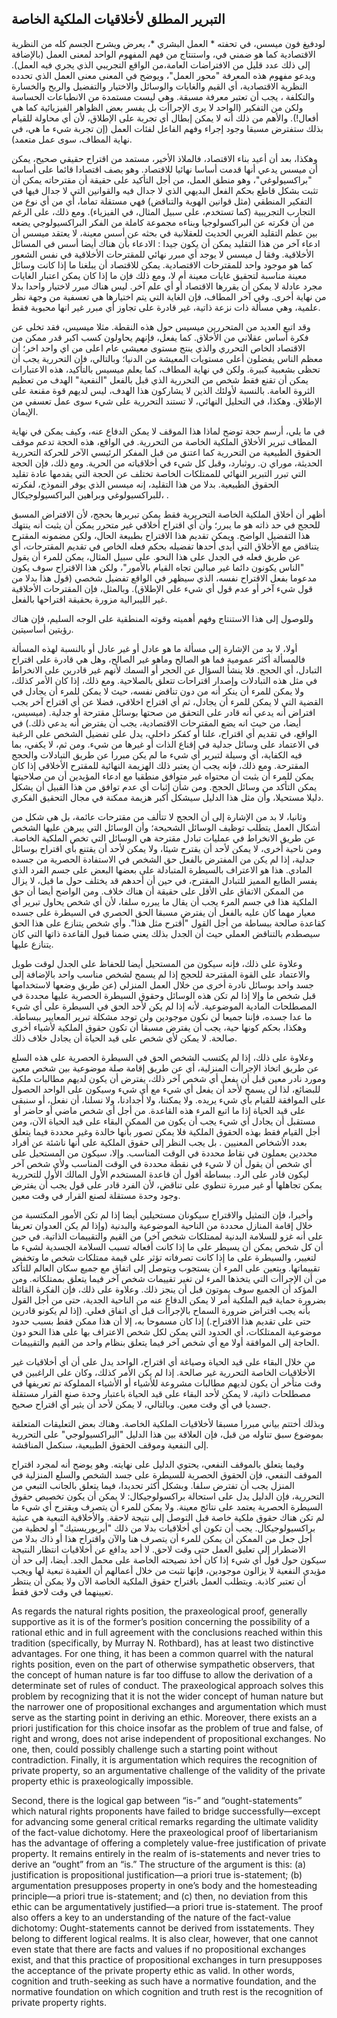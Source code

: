 ## التبرير المطلق لأخلاقيات الملكية الخاصة

لودفيغ فون ميسس، في تحفته * العمل البشري *، يعرض ويشرح الجسم كله من النظرية الاقتصادية كما هو ضمني في، واستنتاج من فهم المفهوم الواحد لمعنى العمل (بالإضافة إلى ذلك عدد قليل من الافتراضات العامة،من الواقع التجريبي الذي يجري فيه العمل). ويدعو مفهوم  هذه المعرفة "محور العمل"، ويوضح في المعنى معنى العمل الذي تحدده النظرية الاقتصادية، أي القيم والغايات والوسائل والاختيار والتفضيل والربح والخسارة والتكلفة ، يجب أن تعتبر معرفة مسبقة. وهي ليست مستمدة من الانطباعات الحساسة ولكن من التفكير (الواحد لا يرى الإجراأت بل يفسر بعض الظواهر الفيزيائية كما هي أفعال!). والأهم من ذلك أنه لا يمكن إبطال أي تجربة على الإطلاق، لأن أي محاولة للقيام بذلك ستفترض مسبقا وجود إجراء وفهم الفاعل لفئات العمل (إن تجربة شيء ما هي، في نهاية المطاف، سوى عمل متعمد). 

وهكذا، بعد أن أعيد بناء الاقتصاد، فالملاذ الأخير، مستمد من اقتراح حقيقي صحيح، يمكن أن ميسس يدعي أنها قدمت أساسا نهائيا للاقتصاد. وهو يصف اقتصادا قائما على أساسه "براكسيولوغي"، وهو منطق العمل، من أجل التأكيد على حقيقة أن مقترحاته يمكن أن تثبت بشكل قاطع بحكم الفعل البديهي الذي لا جدال فيه والقوانين التي لا جدال فيها في التفكير المنطقي (مثل قوانين  الهوية والتناقض) فهي مستقلة تماما، أي من أي نوع من التجارب التجريبية (كما تستخدم، على سبيل المثال، في الفيزياء). ومع ذلك، على الرغم من أن فكرته عن البراكسولوجيا وبناءه مجموعة كاملة من الفكر البراكسيولوجي يضعه بين عظم التقليد الغربي الحديث للعقلانية في بحثه عن أسس معينة، لا يعتقد ميسس أن ادعاء آخر من هذا التقليد يمكن أن يكون جيدا : الادعاء بأن هناك أيضا أسس في المسائل الأخلاقية. وفقا ل ميسس لا يوجد أي مبرر نهائي للمقترحات الأخلاقية في نفس الشعور كما هو موجود واحد للمقترحات الاقتصادية. يمكن للاقتصاد أن يبلغنا ما إذا كانت وسائل معينة مناسبة لتحقيق غايات معينة أم لا، ومع ذلك فإن ما إذا كان يمكن اعتبار الغايات مجرد عادلة لا يمكن أن يقررها الاقتصاد أو أي علم آخر. ليس هناك مبرر لاختيار واحدا بدلا من نهاية أخرى. وفي آخر المطاف، فإن الغاية التي يتم اختيارها هي تعسفية من وجهة نظر علمية، وهي مسألة ذات نزعة ذاتية، غير قادرة على تجاوز أي مبرر غير انها محبوبة فقط. 

وقد اتبع العديد من المتحررين ميسيس حول هذه النقطة. مثلا ميسيس، فقد تخلى عن فكرة أساس عقلاني من الأخلاق. كما يفعل، فإنهم  يحاولون كسب اكبر قدر ممكن من الاقتصاد الخاص التحرري والذي ينتج مستوى معيشي عام اعلى من اي واحد اخر؛ أن معظم الناس يفضلون أعلى مستويات المعيشة  من الدنيا؛ وبالتالي، فإن التحررية يجب أن تحظى بشعبية كبيرة. ولكن في نهاية المطاف، كما يعلم ميسيس بالتأكيد، هذه الاعتبارات يمكن أن تقنع فقط شخص من التحررية الذي قبل بالفعل "النفعية" الهدف من تعظيم الثروة العامة. بالنسبة لأولئك الذين لا يشاركون هذا الهدف، ليس لديهم قوة مقنعة على الإطلاق. وهكذا، في التحليل النهائي، لا تستند التحررية على شيء سوى عمل تعسفي من الإيمان. 

في ما يلي، أرسم حجة توضح لماذا هذا الموقف لا يمكن الدفاع عنه، وكيف يمكن في نهاية المطاف تبرير الأخلاق الملكية الخاصة  من التحررية. في الواقع، هذه الحجة تدعم موقف الحقوق الطبيعية من التحررية كما اعتنق من قبل المفكر الرئيسي الآخر للحركة التحررية الحديثة، موراي ن. روثبارد، وقبل كل شيء في أخلاقياته من الحرية. ومع ذلك، فإن الحجة التي تبرر التبرير النهائي للممتلكات الخاصة تختلف عن الحجة التي يقدمها عادة تقليد الحقوق الطبيعية. بدلا من هذا التقليد، إنه ميسس الذي يوفر النموذج، لفكرته للبراكسيولوغي وبراهين البراكسيولوجيكال، .

أظھر أن أخلاق الملکیة الخاصة التحریریة فقط یمکن تبريرھا بحجج، لأن الافتراض المسبق للحجج في حد ذاته ھو ما یبرر؛ وأن أي اقتراح أخلاقي غير متحرر يمكن أن يثبت أنه ينتهك هذا التفضيل الواضح. ويمكن تقديم هذا الاقتراح بطبيعة الحال، ولكن مضمونه المقترح يتناقض مع الأخلاق التي أبدى أحدها تفضيله بحكم فعله الخاص في تقديم المقترحات، أي عن طريق فعله في الجدل على هذا النحو. على سبيل المثال، يمكن للمرء أن يقول "الناس يكونون دائما غير مبالين تجاه القيام بالأمور"، ولكن هذا الاقتراح سوف يكون مدعوما بفعل الاقتراح نفسه، الذي سيظهر في الواقع تفضيل شخصي (قول هذا بدلا من قول شيء آخر أو عدم قول أي شيء على الإطلاق). وبالمثل، فإن المقترحات الأخلاقية غير الليبرالية مزورة بحقيقة اقتراحها بالفعل.  

وللوصول إلى هذا الاستنتاج وفهم أهميته وقوته المنطقية على الوجه السليم، فإن هناك رؤيتين أساسيتين.

أولا، لا بد من الإشارة إلى مسألة ما هو عادل أو غير عادل  أو بالنسبة لهذه المسألة فالمسألة أكثر عمومية فما هو الصالح وماهو غير الصالح، وهل هي  قادرة على اقتراح التبادل، أي الحجج. فلا ينشأ السؤال عن الحجر أو السمك لأنهم غير قادرين على الانخراط في مثل هذه التبادلات وإصدار اقتراحات تتعلق بالصلاحية. ومع ذلك، إذا كان الأمر كذلك، ولا يمكن للمرء أن ينكر أنه من دون تناقض نفسه، حيث لا يمكن للمرء أن يجادل في القضية التي لا يمكن للمرء أن يجادل، ثم أي اقتراح اخلاقي، فضلا عن أي اقتراح آخر يجب افتراض أنه يدعي أنه قادر على التحقق من صحتها بوسائل مقترحة أو جدلية. (ميسيس، أيضا، من حيث انه يضع المقترحات الاقتصادية، يجب أن يفترض أنه يدعي ذلك.) في الواقع، في تقديم أي اقتراح، علنا ​​أو كفكر داخلي، يدل على تفضيل الشخص على الرغبة في الاعتماد على وسائل جدلية في إقناع الذات أو غيرها من شيء. ومن ثم، لا يكفي، بما فيه الكفاية، أي وسيلة لتبرير أي شيء ما لم يكن مبررا عن طريق التبادلات والحجج المقترحة. ومع ذلك، فإنه يجب أن يعتبر ذلك الهزيمة النهائية للمقترح الأخلاقي إذا كان يمكن للمرء أن يثبت أن محتواه غير متوافق منطقيا مع ادعاء المؤيدين أن من صلاحيتها يمكن التأكد من وسائل الحجج. ومن شأن إثبات أي عدم توافق من هذا القبيل أن يشكل دليلا مستحيلا، وأن مثل هذا الدليل سيشكل أكبر هزيمة ممكنة في مجال التحقيق الفكري.  

وثانيا، لا بد من الإشارة إلى أن الحجج لا تتألف من مقترحات عائمة، بل هي شكل من أشكال العمل يتطلب توظيف الوسائل الشحيحة؛ وأن الوسائل التي يبرهن عليها الشخص عن طريق الانخراط في عمليات تبادل مقترحة هي الوسائل التي تخص الملكية الخاصة. ومن ناحية أخرى، لا يمكن لأحد أن يقترح شيئا، ولا يمكن لأحد أن يقتنع بأي اقتراح بوسائل جدلية، إذا لم يكن من المفترض بالفعل حق الشخص في الاستفادة الحصرية من جسده المادي. هذا هو الاعتراف بالسيطرة المتبادلة على بعضها البعض على جسم الفرد الذي يفسر الطابع المميز للتبادل المقترح، في حين أن أحدهم قد يختلف حول ما قيل، لا يزال من الممكن الاتفاق على الأقل على حقيقة أن هناك خلاف. ومن الواضح أيضا أن حق الملكية هذا في جسم المرء يجب أن يقال ما يبرره سلفا، لأن أي شخص يحاول تبرير أي معيار مهما كان عليه بالفعل أن يفترض مسبقا الحق الحصري في السيطرة على جسده كقاعدة صالحة ببساطة من أجل القول "أقترح مثل هذا". وأي شخص يتنازع على هذا الحق سيصطدم بالتناقض العملي حيث أن الجدل بذلك يعني ضمنا قبول القاعدة ذاتها التي كان يتنازع عليها.

وعلاوة على ذلك، فإنه سيكون من المستحيل أيضا للحفاظ على الجدل لوقت طويل والاعتماد على القوة المقترحة للحجج  إذا لم يسمح لشخص مناسب واحد بالإضافة إلى جسد واحد بوسائل نادرة أخرى من خلال العمل المنزلي (عن طريق وضعها لاستخدامها قبل شخص ما وإلا إذا لم تكن هذه الوسائل وحقوق السيطرة الحصرية عليها محددة في المصطلحات المادية الموضوعية. لأنه إذا لم يكن لأحد الحق في السيطرة على أي شيء ما عدا جسده، فإننا جميعا لن نكون موجودين ولن توجد مشكلة تبرير المعايير ببساطة. وهكذا، بحكم كونها حية، يجب أن يفترض مسبقا أن تكون حقوق الملكية لأشياء أخرى صالحة. لا يمكن لأي شخص على قيد الحياة أن يجادل خلاف ذلك. 

وعلاوة على ذلك، إذا لم يكتسب الشخص الحق في السيطرة الحصرية على هذه السلع عن طريق اتخاذ الإجراأت المنزلية، أي عن طريق إقامة صلة موضوعية بين شخص معين ومورد نادر معين قبل أن يفعل أي شخص آخر ذلك، يفترض أن يكون لديهم مطالبات ملكية للبضائع، لذا لن يسمح لأحد أن يفعل أي شيء مع أي شيء وسيكون على الواحد الحصول على الموافقة للقيام بأي شيء يريده. ولا يمكننا، ولا أجدادنا، ولا نسلنا، أن نفعل، أو سنبقى على قيد الحياة إذا ما اتبع المرء هذه القاعدة. من أجل أي شخص ماضي أو حاضر أو ​​مستقبل  أن يجادل أي شيء يجب أن يكون من الممكن البقاء على قيد الحياة الآن، ومن أجل القيام فقط بهذه الحقوق الملكية فلا يمكن تصور بأنها خالدة وغير محددة فيما يتعلق بعدد الأشخاص المعنيين . بل يجب النظر إلى حقوق الملكية على أنها ناشئة عن أفراد محددين يعملون في نقاط محددة في الوقت المناسب. وإلا، سيكون من المستحيل على أي شخص أن يقول أن لا شيء في نقطة محددة في الوقت المناسب ولأي شخص آخر ليكون قادر على الرد. ببساطة أقول أن قاعدة المستخدم الأول المالك الأول للتحررية يمكن تجاهلها أو غير مبررة تنطوي على تناقض، لأن الفرد قادر على قول يجب أن يفترض وجود وحدة مستقلة لصنع القرار في وقت معين. 

وأخيرا، فإن التمثيل والاقتراح سيكونان مستحيلين أيضا إذا لم تكن الأمور المكتسبة من خلال إقامة المنازل محددة من الناحية الموضوعية والبدنية (وإذا لم يكن العدوان تعريفا على أنه غزو للسلامة البدنية لممتلكات شخص آخر) من القيم والتقييمات الذاتية. في حين أن كل شخص يمكن أن يسيطر على ما إذا كانت أفعاله تسبب السلامة الجسدية لشيء ما لتغيير، والسيطرة على ما إذا كانت تصرفاته تؤثر على قيمة ممتلكات شخص ما وتخفض تقييماتها. ويتعين على المرء أن يستجوب ويتوصل إلى اتفاق مع جميع سكان العالم للتأكد من أن الإجراأت التي يتخذها المرء لن تغير تقييمات شخص آخر فيما يتعلق بممتلكاته. ومن المؤكد أن الجميع سوف يموتون قبل أن ينجز ذلك. وعلاوة على ذلك، فإن الفكرة القائلة بضرورة حماية قيم الملكية أمر لا يمكن الدفاع عنه من الناحية الجدية، حتى من أجل القول بأنه يجب افتراض ضرورة السماح بالإجراأت قبل أي اتفاق فعلي. (إذا لم يكونو قادرين حتى على تقديم هذا الاقتراح.) إذا كان مسموحا به، إلا أن هذا ممكن فقط بسبب حدود موضوعية الممتلكات، أي الحدود التي يمكن لكل شخص الاعتراف بها على هذا النحو دون الحاجة إلى الموافقة أولا مع أي شخص آخر فيما يتعلق بنظام واحد من القيم والتقييمات. 

من خلال البقاء على قيد الحياة وصياغة أي اقتراح، الواحد يدل على أن أي أخلاقيات غير الأخلاقيات الخاصة التحررية غير صالحة. إذا لم يكن الأمر كذلك، وكان على الراغبين في وقت متأخر أن يكون لديهم مطالبات مشروعة للأشياء أو الأشياء المملوكة تم تعريفها في مصطلحات ذاتية، لا يمكن لأحد البقاء على قيد الحياة باعتبار وحدة صنع القرار مستقلة جسديا في أي وقت معين. وبالتالي، لا يمكن لأحد أن يثير أي اقتراح صحيح. 

وبذلك أختتم بياني مبررا مسبقا لأخلاقيات الملكية الخاصة. وهناك بعض التعليقات المتعلقة بموضوع سبق تناوله من قبل، فإن العلاقة بين هذا الدليل "البراكسيولوجي" على التحررية إلى النفعية وموقف الحقوق الطبيعية، سنكمل المناقشة.

وفيما يتعلق بالموقف النفعي، يحتوي الدليل على نهايته. وهو يوضح أنه لمجرد اقتراح الموقف النفعي، فإن الحقوق الحصرية للسيطرة على جسد الشخص والسلع المنزلية في المنزل يجب أن تفترض سلفا. وبشكل أكثر تحديدا، فيما يتعلق بالجانب التبعي من التحررية، فإن الدليل يدل على استحالة براكسولوجيكال: لا يمكن أن يكون تخصيص حقوق السيطرة الحصرية يعتمد على نتائج معينة. ولا يمكن للمرء أن يتصرف ويقترح أي شيء ما لم تكن هناك حقوق ملكية خاصة قبل التوصل إلى نتيجة لاحقة. والأخلاقية التبعية هي عبثية براكسيولوجيكال. يجب أن تكون أي أخلاقيات بدلا من ذلك "أبريوريستيك" أو لحظية من أجل جعل من الممكن أن يمكن للمرء أن يتصرف هنا والآن واقتراح هذا أو ذاك بدلا من الاضطرار إلى تعليق العمل حتى وقت لاحق. لا أحد يدافع عن أخلاقيات انتظار النتيجة سيكون حول قول أي شيء إذا كان أخذ نصيحته الخاصة على محمل الجد. أيضا، إلى حد أن مؤيدي النفعية لا يزالون موجودين، فإنها تثبت من خلال أعمالهم أن العقيدة تبعية لها ويجب أن تعتبر كاذبة. ويتطلب العمل باقتراح  حقوق الملكية الخاصة الآن ولا يمكن أن ينتظر تعيينهما في وقت لاحق فقط.

As regards the natural rights position, the praxeological proof, generally supportive as it is of the former’s position concerning the possibility of a rational ethic and in full agreement with the conclusions reached within this tradition (specifically, by Murray N. Rothbard), has at least two distinctive advantages. For one thing, it has been a common quarrel with the natural rights position, even on the part of otherwise sympathetic observers, that the concept of human nature is far too diffuse to allow the derivation of a determinate set of rules of conduct. The praxeological approach solves this problem by recognizing that it is not the wider concept of human nature but the narrower one of propositional exchanges and argumentation which must serve as the starting point in deriving an ethic. Moreover, there exists an a priori justification for this choice insofar as the problem of true and false, of right and wrong, does not arise independent of propositional exchanges. No one, then, could possibly challenge such a starting point without contradiction. Finally, it is argumentation which requires the recognition of private property, so an argumentative challenge of the validity of the private property ethic is praxeologically impossible.

Second, there is the logical gap between “is-” and “ought-statements” which natural rights proponents have failed to bridge successfully—except for advancing some general critical remarks regarding the ultimate validity of the fact-value dichotomy. Here the praxeological proof of libertarianism has the advantage of offering a completely value-free justification of private property. It remains entirely in the realm of is-statements and never tries to derive an “ought” from an “is.” The structure of the argument is this: (a) justification is propositional justification—a priori true is-statement; (b) argumentation presupposes property in one’s body and the homesteading principle—a priori true is-statement; and (c) then, no deviation from this ethic can be argumentatively justified—a priori true is-statement. The proof also offers a key to an understanding of the nature of the fact-value dichotomy: Ought-statements cannot be derived from isstatements. They belong to different logical realms. It is also clear, however, that one cannot even state that there are facts and values if no propositional exchanges exist, and that this practice of propositional exchanges in turn presupposes the acceptance of the private property ethic as valid. In other words, cognition and truth-seeking as such have a normative foundation, and the normative foundation on which cognition and truth rest is the recognition of private property rights.
